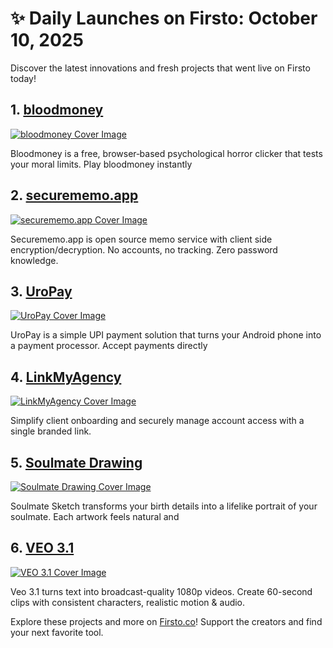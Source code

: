 # ✨ Daily Launches on Firsto: October 10, 2025

Discover the latest innovations and fresh projects that went live on Firsto today!

## 1. [bloodmoney](https://firsto.co/projects/bloodmoney)

[![bloodmoney Cover Image](https://607255gt6f.ufs.sh/f/ViZtN9dvJxPtbJqeF9C6nwDRXzrNJ5Y8bo4UaQ9uMBsK0CfG)](https://firsto.co/projects/bloodmoney)

 Bloodmoney is a free, browser‑based psychological horror clicker that tests your moral limits. Play bloodmoney instantly



## 2. [securememo.app](https://firsto.co/projects/securememo-app)

[![securememo.app Cover Image](https://607255gt6f.ufs.sh/f/ViZtN9dvJxPtMifhBw7oTUx8Nhtv7uqk320PACdJbIpyf1XZ)](https://firsto.co/projects/securememo-app)

 Securememo.app is open source memo service with client side encryption/decryption. No accounts, no tracking. Zero password knowledge.



## 3. [UroPay](https://firsto.co/projects/uropay)

[![UroPay Cover Image](https://607255gt6f.ufs.sh/f/ViZtN9dvJxPtidvtnHj1MDZOILPbmJT8X5eyotjdVN0af4gF)](https://firsto.co/projects/uropay)

 UroPay is a simple UPI payment solution that turns your Android phone into a payment processor. Accept payments directly



## 4. [LinkMyAgency](https://firsto.co/projects/linkmyagency)

[![LinkMyAgency Cover Image](https://607255gt6f.ufs.sh/f/ViZtN9dvJxPtn9erRLb3EmxpizkIOteZqSrwVMdQv7bnlDXN)](https://firsto.co/projects/linkmyagency)

 Simplify client onboarding and securely manage account access with a single branded link.



## 5. [Soulmate Drawing](https://firsto.co/projects/soulmate-drawing-7128)

[![Soulmate Drawing Cover Image](https://607255gt6f.ufs.sh/f/ViZtN9dvJxPtKbyASgFBaPyCVfqFXb2c0GpZJ6SW3DiH9rh4)](https://firsto.co/projects/soulmate-drawing-7128)

 Soulmate Sketch transforms your birth details into a lifelike portrait of your soulmate. Each artwork feels natural and 



## 6. [VEO 3.1](https://firsto.co/projects/veo-3-1)

[![VEO 3.1 Cover Image](https://607255gt6f.ufs.sh/f/ViZtN9dvJxPt8fztaWvqmbPE7L35Tzx1uCiRsWFclfnyXBHM)](https://firsto.co/projects/veo-3-1)

 Veo 3.1 turns text into broadcast-quality 1080p videos. Create 60-second clips with consistent characters, realistic motion & audio.




Explore these projects and more on [Firsto.co](https://firsto.co)! Support the creators and find your next favorite tool.
